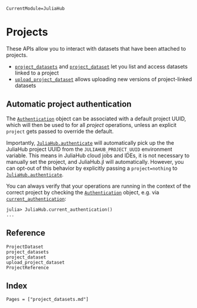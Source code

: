 ```@meta
CurrentModule=JuliaHub
```

# Projects

These APIs allow you to interact with datasets that have been attached to projects.

* [`project_datasets`](@ref) and [`project_dataset`](@ref) let you list and access datasets linked to a project
* [`upload_project_dataset`](@ref) allows uploading new versions of project-linked datasets

## Automatic project authentication

The [`Authentication`](@ref) object can be associated with a default project UUID, which will
then be used to for all _project_ operations, unless an explicit `project` gets passed to
override the default.

Importantly, [`JuliaHub.authenticate`](@ref) will automatically pick up the the JuliaHub
project UUID from the `JULIAHUB_PROJECT_UUID` environment variable. This means in JuliaHub
cloud jobs and IDEs, it is not necessary to manually set the project, and JuliaHub.jl
will automatically.
However, you can opt-out of this behavior by explicitly passing a `project=nothing` to
[`JuliaHub.authenticate`](@ref).

You can always verify that your operations are running in the context of the correct project
by checking the [`Authentication`](@ref) object, e.g. via [`current_authentication`](@ref):

```wip-jldoctest
julia> JuliaHub.current_authentication()
...
```

## Reference

```@docs
ProjectDataset
project_datasets
project_dataset
upload_project_dataset
ProjectReference
```

## Index

```@index
Pages = ["project_datasets.md"]
```
